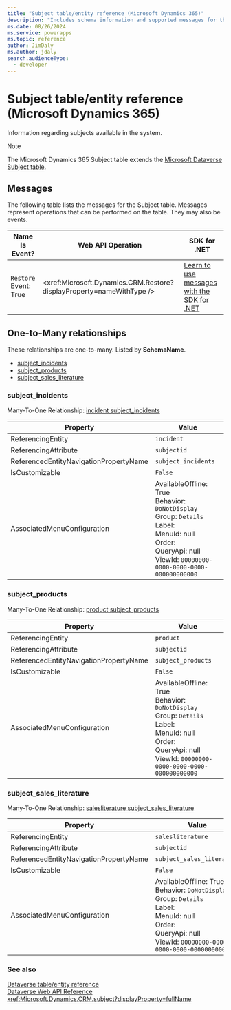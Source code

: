```yaml
---
title: "Subject table/entity reference (Microsoft Dynamics 365)"
description: "Includes schema information and supported messages for the Subject table/entity with Microsoft Dynamics 365."
ms.date: 08/26/2024
ms.service: powerapps
ms.topic: reference
author: JimDaly
ms.author: jdaly
search.audienceType: 
  - developer
---
```


# Subject table/entity reference (Microsoft Dynamics 365)

Information regarding subjects available in the system.

> [!NOTE]
> The Microsoft Dynamics 365 Subject table extends the [Microsoft Dataverse Subject table](/power-apps/developer/data-platform/reference/entities/subject).


## Messages

The following table lists the messages for the Subject table.
Messages represent operations that can be performed on the table. They may also be events.

| Name <br />Is Event? |Web API Operation |SDK for .NET |
| ---- | ----- |----- |
| `Restore`<br />Event: True |<xref:Microsoft.Dynamics.CRM.Restore?displayProperty=nameWithType /> |[Learn to use messages with the SDK for .NET](/power-apps/developer/data-platform/org-service/use-messages)|



## One-to-Many relationships

These relationships are one-to-many. Listed by **SchemaName**.

- [subject_incidents](#BKMK_subject_incidents)
- [subject_products](#BKMK_subject_products)
- [subject_sales_literature](#BKMK_subject_sales_literature)

### <a name="BKMK_subject_incidents"></a> subject_incidents

Many-To-One Relationship: [incident subject_incidents](incident.md#BKMK_subject_incidents)

|Property|Value|
|---|---|
|ReferencingEntity|`incident`|
|ReferencingAttribute|`subjectid`|
|ReferencedEntityNavigationPropertyName|`subject_incidents`|
|IsCustomizable|`False`|
|AssociatedMenuConfiguration|AvailableOffline: True<br />Behavior: `DoNotDisplay`<br />Group: `Details`<br />Label: <br />MenuId: null<br />Order: <br />QueryApi: null<br />ViewId: `00000000-0000-0000-0000-000000000000`|

### <a name="BKMK_subject_products"></a> subject_products

Many-To-One Relationship: [product subject_products](product.md#BKMK_subject_products)

|Property|Value|
|---|---|
|ReferencingEntity|`product`|
|ReferencingAttribute|`subjectid`|
|ReferencedEntityNavigationPropertyName|`subject_products`|
|IsCustomizable|`False`|
|AssociatedMenuConfiguration|AvailableOffline: True<br />Behavior: `DoNotDisplay`<br />Group: `Details`<br />Label: <br />MenuId: null<br />Order: <br />QueryApi: null<br />ViewId: `00000000-0000-0000-0000-000000000000`|

### <a name="BKMK_subject_sales_literature"></a> subject_sales_literature

Many-To-One Relationship: [salesliterature subject_sales_literature](salesliterature.md#BKMK_subject_sales_literature)

|Property|Value|
|---|---|
|ReferencingEntity|`salesliterature`|
|ReferencingAttribute|`subjectid`|
|ReferencedEntityNavigationPropertyName|`subject_sales_literature`|
|IsCustomizable|`False`|
|AssociatedMenuConfiguration|AvailableOffline: True<br />Behavior: `DoNotDisplay`<br />Group: `Details`<br />Label: <br />MenuId: null<br />Order: <br />QueryApi: null<br />ViewId: `00000000-0000-0000-0000-000000000000`|



### See also

[Dataverse table/entity reference](../about-entity-reference.md)  
[Dataverse Web API Reference](/power-apps/developer/data-platform/webapi/reference/about)   
<xref:Microsoft.Dynamics.CRM.subject?displayProperty=fullName>
